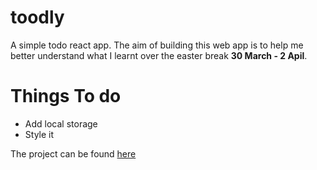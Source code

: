 # toodly
A simple todo react app. The aim of building this web app is to help me better understand what I learnt over the easter break **30 March - 2 Apil**.

# Things To do
* Add local storage
* Style it 

The project can be found [here](https://ankorgh.github.io/toodly/)